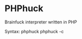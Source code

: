 PHPhuck
=======

Brainfuck interpreter written in PHP

Syntax: phphuck <source file>
        phphuck -c <code>
